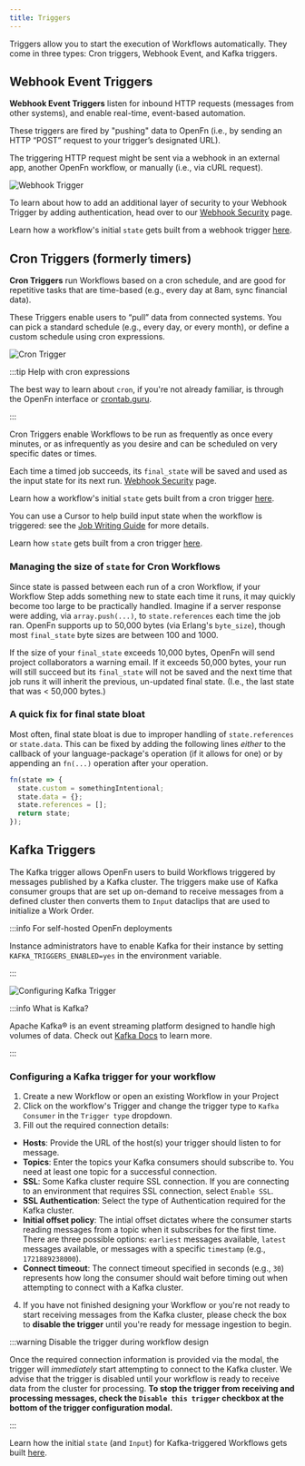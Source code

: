```yaml
---
title: Triggers
---
```


Triggers allow you to start the execution of Workflows automatically. They come
in three types: Cron triggers, Webhook Event, and Kafka triggers.

## Webhook Event Triggers

**Webhook Event Triggers** listen for inbound HTTP requests (messages from other
systems), and enable real-time, event-based automation.

These triggers are fired by "pushing" data to OpenFn (i.e., by sending an HTTP
“POST” request to your trigger’s designated URL).

The triggering HTTP request might be sent via a webhook in an external app,
another OpenFn workflow, or manually (i.e., via cURL request).

![Webhook Trigger](/img/webhook_trigger.png)

To learn about how to add an additional layer of security to your Webhook
Trigger by adding authentication, head over to our
[Webhook Security](../manage-projects/webhook-auth.md) page.

Learn how a workflow's initial `state` gets built from a webhook trigger
[here](../jobs/state#webhook-triggered-runs).

## Cron Triggers (formerly timers)

**Cron Triggers** run Workflows based on a cron schedule, and are good for
repetitive tasks that are time-based (e.g., every day at 8am, sync financial
data).

These Triggers enable users to “pull” data from connected systems. You can pick
a standard schedule (e.g., every day, or every month), or define a custom
schedule using cron expressions.

![Cron Trigger](/img/cron_trigger.png)

:::tip Help with cron expressions

The best way to learn about `cron`, if you're not already familiar, is through
the OpenFn interface or
<a href="https://crontab.guru" target="_blank">crontab.guru</a>.

:::

Cron Triggers enable Workflows to be run as frequently as once every minutes, or
as infrequently as you desire and can be scheduled on very specific dates or
times.

Each time a timed job succeeds, its `final_state` will be saved and used as the
input state for its next run.
[Webhook Security](../manage-projects/webhook-auth.md) page.

Learn how a workflow's initial `state` gets built from a cron trigger
[here](../jobs/state#cron-triggered-runs).

You can use a Cursor to help build input state when the workflow is triggered:
see the [Job Writing Guide](../jobs/job-writing-guide#using-cursors) for more
details.

Learn how `state` gets built from a cron trigger
[here](../jobs/state#cron-triggered-runs).

### Managing the size of `state` for Cron Workflows

Since state is passed between each run of a cron Workflow, if your Workflow Step
adds something new to state each time it runs, it may quickly become too large
to be practically handled. Imagine if a server response were adding, via
`array.push(...)`, to `state.references` each time the job ran. OpenFn supports
up to 50,000 bytes (via Erlang's `byte_size`), though most `final_state` byte
sizes are between 100 and 1000.

If the size of your `final_state` exceeds 10,000 bytes, OpenFn will send project
collaborators a warning email. If it exceeds 50,000 bytes, your run will still
succeed but its `final_state` will not be saved and the next time that job runs
it will inherit the previous, un-updated final state. (I.e., the last state that
was < 50,000 bytes.)

### A quick fix for final state bloat

Most often, final state bloat is due to improper handling of `state.references`
or `state.data`. This can be fixed by adding the following lines _either_ to the
callback of your language-package's operation (if it allows for one) or by
appending an `fn(...)` operation after your operation.

```js
fn(state => {
  state.custom = somethingIntentional;
  state.data = {};
  state.references = [];
  return state;
});
```

## Kafka Triggers

The Kafka trigger allows OpenFn users to build Workflows triggered by messages
published by a Kafka cluster. The triggers make use of Kafka consumer groups
that are set up on-demand to receive messages from a defined cluster then
converts them to `Input` dataclips that are used to initialize a Work Order.

:::info For self-hosted OpenFn deployments

Instance administrators have to enable Kafka for their instance by setting
 `KAFKA_TRIGGERS_ENABLED=yes` in the environment variable.

:::

![Configuring Kafka Trigger](/img/configuring-kafka.png)

:::info What is Kafka?

Apache Kafka® is an event streaming platform designed to handle high volumes of
data. Check out
[Kafka Docs](https://kafka.apache.org/documentation/#gettingStarted) to learn
more.

:::

### Configuring a Kafka trigger for your workflow

1. Create a new Workflow or open an existing Workflow in your Project
2. Click on the workflow's Trigger and change the trigger type to
   `Kafka Consumer` in the `Trigger type` dropdown.
3. Fill out the required connection details:

- **Hosts**: Provide the URL of the host(s) your trigger should listen to for
  message.
- **Topics**: Enter the topics your Kafka consumers should subscribe to. You
  need at least one topic for a successful connection.
- **SSL**: Some Kafka cluster require SSL connection. If you are connecting to
  an environment that requires SSL connection, select `Enable SSL`.
- **SSL Authentication**: Select the type of Authentication required for the
  Kafka cluster.
- **Initial offset policy**: The intial offset dictates where the consumer
  starts reading messages from a topic when it subscribes for the first time.
  There are three possible options: `earliest` messages available, `latest`
  messages available, or messages with a specific `timestamp` (e.g.,
  `1721889238000`).
- **Connect timeout**: The connect timeout specified in seconds (e.g., `30`)
  represents how long the consumer should wait before timing out when attempting
  to connect with a Kafka cluster.

4. If you have not finished designing your Workflow or you're not ready to start
   receiving messages from the Kafka cluster, please check the box to **disable
   the trigger** until you're ready for message ingestion to begin.

:::warning Disable the trigger during workflow design

Once the required connection information is provided via the modal, the trigger
will _immediately_ start attempting to connect to the Kafka cluster. We advise
that the trigger is disabled until your workflow is ready to receive data from
the cluster for processing. **To stop the trigger from receiving and processing
messages, check the `Disable this trigger` checkbox at the bottom of the trigger
configuration modal.**

:::

Learn how the initial `state` (and `Input`) for Kafka-triggered Workflows gets
built [here](../jobs/state#kafka-triggered-runs).
